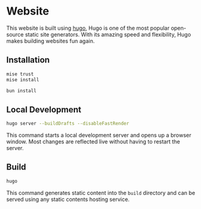 # Website

This website is built using [hugo](https://gohugo.io), Hugo is one of the most popular open-source static site generators. With its amazing speed and flexibility, Hugo makes building websites fun again.

## Installation

```bash
mise trust
mise install

bun install
```

## Local Development

```bash
hugo server --buildDrafts --disableFastRender
```

This command starts a local development server and opens up a browser window. Most changes are reflected live without having to restart the server.

## Build

```bash
hugo
```

This command generates static content into the `build` directory and can be served using any static contents hosting service.
